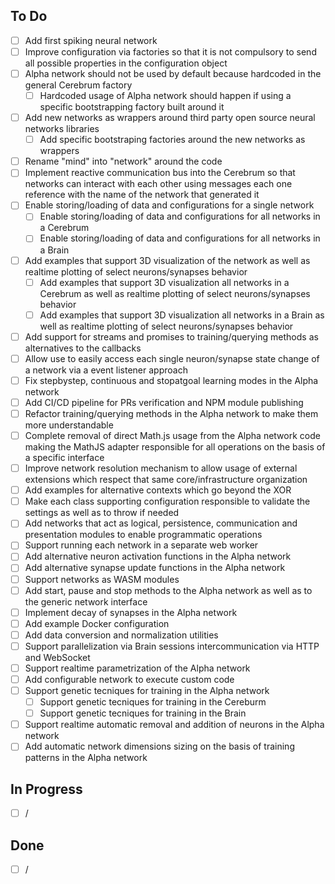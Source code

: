 ## To Do

- [ ] Add first spiking neural network
- [ ] Improve configuration via factories so that it is not compulsory to send all possible properties in the configuration object
- [ ] Alpha network should not be used by default because hardcoded in the general Cerebrum factory
  - [ ] Hardcoded usage of Alpha network should happen if using a specific bootstrapping factory built around it
- [ ] Add new networks as wrappers around third party open source neural networks libraries
  - [ ] Add specific bootstraping factories around the new networks as wrappers
- [ ] Rename "mind" into "network" around the code
- [ ] Implement reactive communication bus into the Cerebrum so that networks can interact with each other using messages each one reference with the name of the network that generated it
- [ ] Enable storing/loading of data and configurations for a single network
  - [ ] Enable storing/loading of data and configurations for all networks in a Cerebrum
  - [ ] Enable storing/loading of data and configurations for all networks in a Brain
- [ ] Add examples that support 3D visualization of the network as well as realtime plotting of select neurons/synapses behavior
  - [ ] Add examples that support 3D visualization all networks in a Cerebrum as well as realtime plotting of select neurons/synapses behavior
  - [ ] Add examples that support 3D visualization all networks in a Brain as well as realtime plotting of select neurons/synapses behavior
- [ ] Add support for streams and promises to training/querying methods as alternatives to the callbacks
- [ ] Allow use to easily access each single neuron/synapse state change of a network via a event listener approach
- [ ] Fix stepbystep, continuous and stopatgoal learning modes in the Alpha network
- [ ] Add CI/CD pipeline for PRs verification and NPM module publishing
- [ ] Refactor training/querying methods in the Alpha network to make them more understandable
- [ ] Complete removal of direct Math.js usage from the Alpha network code making the MathJS adapter responsible for all operations on the basis of a specific interface
- [ ] Improve network resolution mechanism to allow usage of external extensions which respect that same core/infrastructure organization
- [ ] Add examples for alternative contexts which go beyond the XOR
- [ ] Make each class supporting configuration responsible to validate the settings as well as to throw if needed
- [ ] Add networks that act as logical, persistence, communication and presentation modules to enable programmatic operations
- [ ] Support running each network in a separate web worker
- [ ] Add alternative neuron activation functions in the Alpha network
- [ ] Add alternative synapse update functions in the Alpha network
- [ ] Support networks as WASM modules
- [ ] Add start, pause and stop methods to the Alpha network as well as to the generic network interface
- [ ] Implement decay of synapses in the Alpha network
- [ ] Add example Docker configuration
- [ ] Add data conversion and normalization utilities
- [ ] Support parallelization via Brain sessions intercommunication via HTTP and WebSocket
- [ ] Support realtime parametrization of the Alpha network
- [ ] Add configurable network to execute custom code
- [ ] Support genetic tecniques for training in the Alpha network
  - [ ] Support genetic tecniques for training in the Cereburm
  - [ ] Support genetic tecniques for training in the Brain
- [ ] Support realtime automatic removal and addition of neurons in the Alpha network
- [ ] Add automatic network dimensions sizing on the basis of training patterns in the Alpha network

## In Progress

- [ ] /

## Done

- [ ] / 